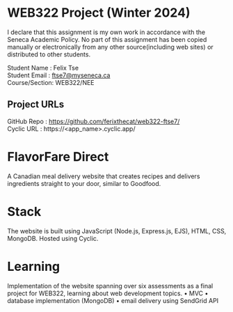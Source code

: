 # WEB322 Project (Winter 2024)
I declare that this assignment is my own work in accordance with the Seneca Academic Policy. No part of this assignment has been copied manually or electronically from any other source(including web sites) or distributed to other students.

Student Name : Felix Tse  
Student Email : ftse7@myseneca.ca  
Course/Section: WEB322/NEE

## Project URLs
GitHub Repo : https://github.com/ferixthecat/web322-ftse7/  
Cyclic URL : https://<app_name>.cyclic.app/

# FlavorFare Direct
A Canadian meal delivery website that creates recipes and delivers ingredients straight to your door, similar to Goodfood.

# Stack
The website is built using JavaScript (Node.js, Express.js, EJS), HTML, CSS, MongoDB. Hosted using Cyclic. 

# Learning
Implementation of the website spanning over six assessments as a final project for WEB322, learning about web development topics. 
• MVC 
• database implementation (MongoDB)
• email delivery using SendGrid API 
